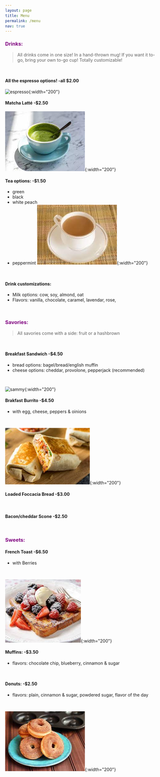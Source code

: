 ```yaml
---
layout: page
title: Menu
permalink: /menu
nav: true
---
```


### <span style="color:purple">Drinks:</span>
>All drinks come in one size! In a hand-thrown mug!
>If you want it to-go, bring your own to-go cup!
>Totally customizable!
<br>

#### All the espresso options! -all $2.00
![espresso](./assets/images/espresso.jpg){:width="200"}
<br>

#### Matcha Latté -$2.50
![matcha](./assets/images/matcha.jpeg){:width="200"}

#### Tea options: -$1.50
- green
- black
- white peach
- peppermint
![tea](./assets/images/tea.jpeg){:width="200"}
<br>

#### Drink customizations:
- Milk options: cow, soy, almond, oat
- Flavors: vanilla, chocolate, caramel, lavendar, rose,

<br>

### <span style="color:purple">Savories:</span>
>All savories come with a side: fruit or a hashbrown
<br>

#### Breakfast Sandwich -$4.50
- bread options: bagel/bread/english muffin
- cheese options: cheddar, provolone, pepperjack (recommended)
<br>

![sammy](./assets/images/breakfast_sandwish.jpeg){:width="200"}
<br>

#### Brakfast Burrito -$4.50
- with egg, cheese, peppers & oinions
<br>

![burrito](./assets/images/breakfast_burrito.jpeg){:width="200"}
<br>

#### Loaded Foccacia Bread -$3.00
<br>

#### Bacon/cheddar Scone -$2.50
<br>

### <span style="color:purple">Sweets:</span>
#### French Toast -$6.50
- with Berries
<br>

![toast](./assets/images/french_toast.jpeg){:width="200"}
<br>

#### Muffins: -$3.50
- flavors: chocolate chip, blueberry, cinnamon & sugar
<br>

#### Donuts: -$2.50
- flavors: plain, cinnamon & sugar, powdered sugar, flavor of the day
<br>

![donut](./assets/images/donut.jpeg){:width="200"}